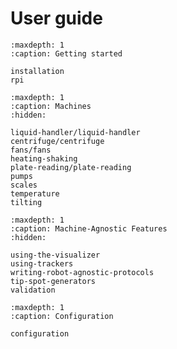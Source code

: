 # User guide

```{toctree}
:maxdepth: 1
:caption: Getting started

installation
rpi
```


```{toctree}
:maxdepth: 1
:caption: Machines
:hidden:

liquid-handler/liquid-handler
centrifuge/centrifuge
fans/fans
heating-shaking
plate-reading/plate-reading
pumps
scales
temperature
tilting
```

```{toctree}
:maxdepth: 1
:caption: Machine-Agnostic Features
:hidden:

using-the-visualizer
using-trackers
writing-robot-agnostic-protocols
tip-spot-generators
validation
```

```{toctree}
:maxdepth: 1
:caption: Configuration

configuration
```

